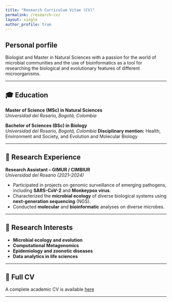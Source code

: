 ```yaml
---
title: "Research Curriculum Vitae (CV)"
permalink: /research-cv/
layout: single
author_profile: true
---
```


## Personal porfile

Biologist and Master in Natural Sciences with a passion for the world of microbial communities and the use of bioinformatics as a tool for researching the biological and evolutionary features of different microorganisms.

---

## 🎓 Education

**Master of Science (MSc) in Natural Sciences**  
*Universidad del Rosario, Bogotá, Colombia*

**Bachelor of Sciences (BSc) in Biology**  
*Universidad del Rosario, Bogotá, Colombia*
**Disciplinary mention:** Health, Environment and Society, and Evolution and Molecular Biology

---

## 🧪 Research Experience

**Research Assistant – GIMUR / CIMBIUR**  
*Universidad del Rosario (2021–2024)*  
- Participated in projects on genomic surveillance of emerging pathogens, including **SARS-CoV-2** and **Monkeypox virus**.  
- Characterized the **microbial ecology** of diverse biological systems using **next-generation sequencing** (NGS).  
- Conducted **molecular** and **bioinformatic** analyses on diverse microbes.

---

## 🔬 Research Interests

- **Microbial ecology and evolution**  
- **Computational Metagenomics**  
- **Epidemiology and zoonotic diseases**  
- **Data analytics in life sciences**    

---

## 📄 Full CV

A complete academic CV is available [here](/assets/files/CV_NLN.pdf)

---

